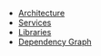 - [Architecture](index.md)
- [Services](reference/services/)
- [Libraries](reference/libs/)
- [Dependency Graph](dependency-graph/index.html?select=all)
